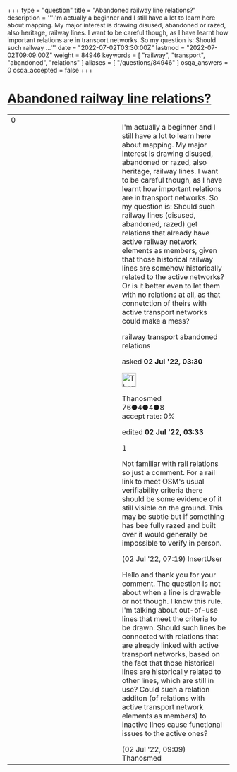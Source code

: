 +++
type = "question"
title = "Abandoned railway line relations?"
description = '''I&#x27;m actually a beginner and I still have a lot to learn here about mapping. My major interest is drawing disused, abandoned or razed, also heritage, railway lines. I want to be careful though, as I have learnt how important relations are in transport networks. So my question is: Should such railway ...'''
date = "2022-07-02T03:30:00Z"
lastmod = "2022-07-02T09:09:00Z"
weight = 84946
keywords = [ "railway", "transport", "abandoned", "relations" ]
aliases = [ "/questions/84946" ]
osqa_answers = 0
osqa_accepted = false
+++

<div class="headNormal">

# [Abandoned railway line relations?](/questions/84946/abandoned-railway-line-relations)

</div>

<div id="main-body">

<div id="askform">

<table id="question-table" style="width:100%;">
<colgroup>
<col style="width: 50%" />
<col style="width: 50%" />
</colgroup>
<tbody>
<tr>
<td style="width: 30px; vertical-align: top"><div class="vote-buttons">
<span id="post-84946-upvote" class="ajax-command post-vote up" rel="nofollow" title="I like this post (click again to cancel)"> </span>
<div id="post-84946-score" class="post-score" title="current number of votes">
0
</div>
<span id="post-84946-downvote" class="ajax-command post-vote down" rel="nofollow" title="I dont like this post (click again to cancel)"> </span> <span id="favorite-mark" class="ajax-command favorite-mark" rel="nofollow" title="mark/unmark this question as favorite (click again to cancel)"> </span>
<div id="favorite-count" class="favorite-count">
&#10;</div>
</div></td>
<td><div id="item-right">
<div class="question-body">
<p>I'm actually a beginner and I still have a lot to learn here about mapping. My major interest is drawing disused, abandoned or razed, also heritage, railway lines. I want to be careful though, as I have learnt how important relations are in transport networks. So my question is: Should such railway lines (disused, abandoned, razed) get relations that already have active railway network elements as members, given that those historical railway lines are somehow historically related to the active networks? Or is it better even to let them with no relations at all, as that connetction of theirs with active transport networks could make a mess?</p>
</div>
<div id="question-tags" class="tags-container tags">
<span class="post-tag tag-link-railway" rel="tag" title="see questions tagged &#39;railway&#39;">railway</span> <span class="post-tag tag-link-transport" rel="tag" title="see questions tagged &#39;transport&#39;">transport</span> <span class="post-tag tag-link-abandoned" rel="tag" title="see questions tagged &#39;abandoned&#39;">abandoned</span> <span class="post-tag tag-link-relations" rel="tag" title="see questions tagged &#39;relations&#39;">relations</span>
</div>
<div id="question-controls" class="post-controls">
&#10;</div>
<div class="post-update-info-container">
<div class="post-update-info post-update-info-user">
<p>asked <strong>02 Jul '22, 03:30</strong></p>
<img src="https://secure.gravatar.com/avatar/fafad3d340ed27299665c8e64fd3f2fe?s=32&amp;d=identicon&amp;r=g" class="gravatar" width="32" height="32" alt="Thanosmed&#39;s gravatar image" />
<p><span>Thanosmed</span><br />
<span class="score" title="76 reputation points">76</span><span title="4 badges"><span class="badge1">●</span><span class="badgecount">4</span></span><span title="4 badges"><span class="silver">●</span><span class="badgecount">4</span></span><span title="8 badges"><span class="bronze">●</span><span class="badgecount">8</span></span><br />
<span class="accept_rate" title="Rate of the user&#39;s accepted answers">accept rate:</span> <span title="Thanosmed has no accepted answers">0%</span></p>
</div>
<div class="post-update-info post-update-info-edited">
<p><span> edited <strong>02 Jul '22, 03:33</strong> </span></p>
</div>
</div>
<div id="comments-container-84946" class="comments-container">
<span id="84947"></span>
<div id="comment-84947" class="comment">
<div id="post-84947-score" class="comment-score">
1
</div>
<div class="comment-text">
<p>Not familiar with rail relations so just a comment. For a rail link to meet OSM's usual verifiability criteria there should be some evidence of it still visible on the ground. This may be subtle but if something has bee fully razed and built over it would generally be impossible to verify in person.</p>
</div>
<div id="comment-84947-info" class="comment-info">
<span class="comment-age">(02 Jul '22, 07:19)</span> <span class="comment-user userinfo">InsertUser</span>
</div>
</div>
<span id="84948"></span>
<div id="comment-84948" class="comment">
<div id="post-84948-score" class="comment-score">
&#10;</div>
<div class="comment-text">
<p>Hello and thank you for your comment. The question is not about when a line is drawable or not though. I know this rule. I'm talking about out-of-use lines that meet the criteria to be drawn. Should such lines be connected with relations that are already linked with active transport networks, based on the fact that those historical lines are historically related to other lines, which are still in use? Could such a relation additon (of relations with active transport network elements as members) to inactive lines cause functional issues to the active ones?</p>
</div>
<div id="comment-84948-info" class="comment-info">
<span class="comment-age">(02 Jul '22, 09:09)</span> <span class="comment-user userinfo">Thanosmed</span>
</div>
</div>
</div>
<div id="comment-tools-84946" class="comment-tools">
&#10;</div>
<div class="clear">
&#10;</div>
<div id="comment-84946-form-container" class="comment-form-container">
&#10;</div>
<div class="clear">
&#10;</div>
</div></td>
</tr>
</tbody>
</table>

</div>

</div>

